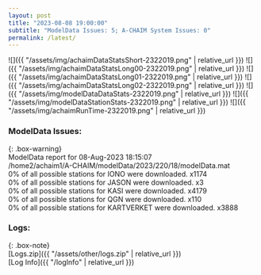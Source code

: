 ```yaml
---
layout: post
title: "2023-08-08 19:00:00"
subtitle: "ModelData Issues: 5; A-CHAIM System Issues: 0"
permalink: /latest/
---
```


![]({{ "/assets/img/achaimDataStatsShort-2322019.png" | relative_url }})
![]({{ "/assets/img/achaimDataStatsLong00-2322019.png" | relative_url }})
![]({{ "/assets/img/achaimDataStatsLong01-2322019.png" | relative_url }})
![]({{ "/assets/img/achaimDataStatsLong02-2322019.png" | relative_url }})
![]({{ "/assets/img/modelDataDataStats-2322019.png" | relative_url }})
![]({{ "/assets/img/modelDataStationStats-2322019.png" | relative_url }})
![]({{ "/assets/img/achaimRunTime-2322019.png" | relative_url }})


### ModelData Issues:  
  
{: .box-warning}  
 ModelData report for 08-Aug-2023 18:15:07   
 /home2/achaim1/A-CHAIM/modelData/2023/220/18/modelData.mat   
 0% of all possible stations for IONO were downloaded. x1174   
 0% of all possible stations for JASON were downloaded. x3   
 0% of all possible stations for KASI were downloaded. x4179   
 0% of all possible stations for QGN were downloaded. x110   
 0% of all possible stations for KARTVERKET were downloaded. x3888   
  


### Logs:  
  
{: .box-note}  
[Logs.zip]({{ "/assets/other/logs.zip" | relative_url }})  
[Log Info]({{ "/logInfo" | relative_url }})  

